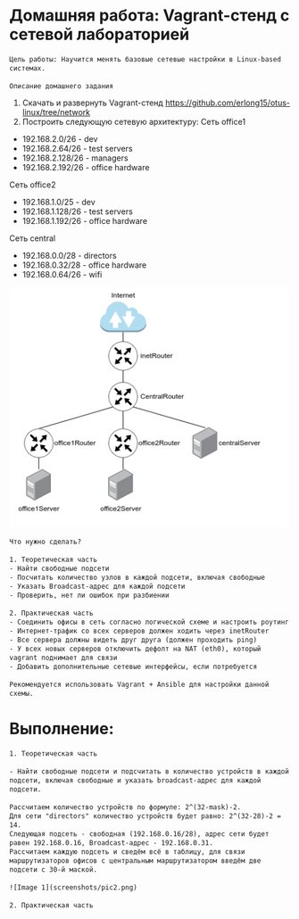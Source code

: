 
# Домашняя работа: Vagrant-стенд с сетевой лабораторией


	Цель работы: Научится менять базовые сетевые настройки в Linux-based системах.
	
	Описание домашнего задания
   1. Скачать и развернуть Vagrant-стенд https://github.com/erlong15/otus-linux/tree/network
   2. Построить следующую сетевую архитектуру:
   Сеть office1
   - 192.168.2.0/26      - dev
   - 192.168.2.64/26     - test servers
   - 192.168.2.128/26    - managers
   - 192.168.2.192/26    - office hardware

   Сеть office2
   - 192.168.1.0/25      - dev
   - 192.168.1.128/26    - test servers
   - 192.168.1.192/26    - office hardware

   Сеть central
   - 192.168.0.0/28     - directors
   - 192.168.0.32/28    - office hardware
   - 192.168.0.64/26    - wifi
   
   ![Image 1](screenshots/pic1.png)


	Что нужно сделать?

	1. Теоретическая часть
    - Найти свободные подсети
    - Посчитать количество узлов в каждой подсети, включая свободные
    - Указать Broadcast-адрес для каждой подсети
    - Проверить, нет ли ошибок при разбиении
	
    2. Практическая часть
	- Соединить офисы в сеть согласно логической схеме и настроить роутинг
	- Интернет-трафик со всех серверов должен ходить через inetRouter
	- Все сервера должны видеть друг друга (должен проходить ping)
	- У всех новых серверов отключить дефолт на NAT (eth0), который vagrant поднимает для связи
    - Добавить дополнительные сетевые интерфейсы, если потребуется
	
	Рекомендуется использовать Vagrant + Ansible для настройки данной схемы.
	
	
# Выполнение:
  
    1. Теоретическая часть
	
    - Найти свободные подсети и подсчитать в количество устройств в каждой подсети, включая свободные и указать broadcast-адрес для каждой подсети.
	
	Рассчитаем количество устройств по формуле: 2^(32-mask)-2.
    Для сети "directors" количество устройств будет равно: 2^(32-28)-2 = 14.
    Следующая подсеть - свободная (192.168.0.16/28), адрес сети будет равен 192.168.0.16, Broadcast-адрес - 192.168.0.31.
    Рассчитаем каждую подсеть и сведём всё в таблицу, для связи маршрутизаторов офисов с центральным маршрутизатором введём две подсети с 30-й маской.
    
    ![Image 1](screenshots/pic2.png)

    2. Практическая часть	
	
	
	
	
	
	
	
	





